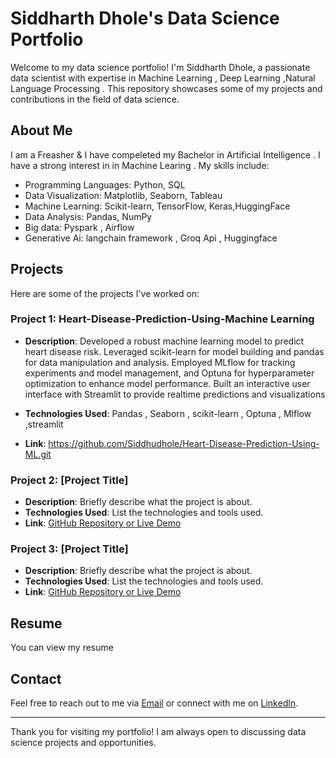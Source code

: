 # Siddharth Dhole's Data Science Portfolio

Welcome to my data science portfolio! I'm Siddharth Dhole, a passionate data scientist with expertise in Machine Learning , Deep Learning ,Natural Language Processing . This repository showcases some of my projects and contributions in the field of data science.

## About Me

I am a Freasher & I have compeleted my Bachelor in Artificial Intelligence . I have a strong interest in in Machine Learing . My skills include:

- Programming Languages: Python, SQL
- Data Visualization: Matplotlib, Seaborn, Tableau
- Machine Learning: Scikit-learn, TensorFlow, Keras,HuggingFace
- Data Analysis: Pandas, NumPy
- Big data: Pyspark , Airflow 
- Generative Ai: langchain framework , Groq Api , Huggingface

## Projects

Here are some of the projects I've worked on:

### Project 1: Heart-Disease-Prediction-Using-Machine Learning
- **Description**: Developed a robust machine learning model to predict heart
disease risk. Leveraged scikit-learn for model building and
pandas for data manipulation and analysis. Employed MLflow for
tracking experiments and model management, and Optuna for
hyperparameter optimization to enhance model performance.
Built an interactive user interface with Streamlit to provide realtime predictions and visualizations

- **Technologies Used**: Pandas , Seaborn , scikit-learn , Optuna , Mlflow ,streamlit 
- **Link**: https://github.com/Siddhudhole/Heart-Disease-Prediction-Using-ML.git 

### Project 2: [Project Title]
- **Description**: Briefly describe what the project is about.
- **Technologies Used**: List the technologies and tools used.
- **Link**: [GitHub Repository or Live Demo](#)

### Project 3: [Project Title]
- **Description**: Briefly describe what the project is about.
- **Technologies Used**: List the technologies and tools used.
- **Link**: [GitHub Repository or Live Demo](#)


## Resume

You can view my resume 

## Contact

Feel free to reach out to me via [Email](mailto:your.email@example.com) or connect with me on [LinkedIn](#).

---

Thank you for visiting my portfolio! I am always open to discussing data science projects and opportunities.
